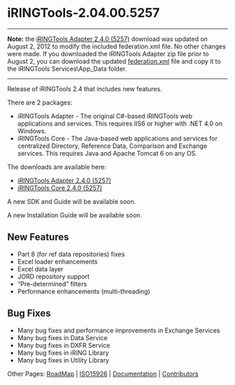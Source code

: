 # iRINGTools-2.04.00.5257 #


---

**Note:** the [iRINGTools Adapter 2.4.0 (5257)](http://iring-tools.googlecode.com/files/iRINGTools-2.4.0.zip) download was updated on August 2, 2012 to modify the included federation.xml file. No other changes were made. If you downloaded the iRINGTools Adapter zip file prior to August 2, you can download the updated [federation.xml](http://iring-tools.googlecode.com/files/iRINGTools-2.4.0-Federation.xml.zip) file and copy it to the iRINGTools Services\App\_Data folder.

---


Release of iRINGTools 2.4 that includes new features.

There are 2 packages:

  * iRINGTools Adapter - The original C#-based iRINGTools web applications and services.  This requires IIS6 or higher with .NET 4.0 on Windows.
  * iRINGTools Core - The Java-based web applications and services for centralized Directory, Reference Data, Comparison and Exchange services. This requires Java and Apache Tomcat 6 on any OS.


The downloads are available here:
  * [iRINGTools Adapter 2.4.0 (5257)](http://iring-tools.googlecode.com/files/iRINGTools-2.4.0.zip)
  * [iRINGTools Core 2.4.0 (5257)](http://iring-tools.googlecode.com/files/iRINGCore-2.4.0.zip)

A new SDK and Guide will be available soon.

A new Installation Guide will be available soon.

## New Features ##
  * Part 8 (for ref data repositories) fixes
  * Excel loader enhancements
  * Excel data layer
  * JORD repository support
  * “Pre-determined” filters
  * Performance enhancements (multi-threading)

## Bug Fixes ##
  * Many bug fixes and performance improvements in Exchange Services
  * Many bug fixes in Data Service
  * Many bug fixes in DXFR Service
  * Many bug fixes in iRING Library
  * Many bug fixes in Utility Library

Other Pages: [RoadMap](RoadMap.md) | [ISO15926](ISO15926.md) | [Documentation](Documentation.md) | [Contributors](Contributors.md)